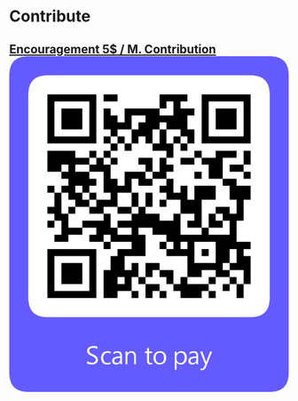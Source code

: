 # Contribute


## [Encouragement 5$ / M. Contribution![QR](stripe-contrib-5-recurrent-jgisabelleart.png)](https://buy.stripe.com/00g3dB1DwgKv7eM8ww)

<!-- old contrib [5$/Mois :)](https://buy.stripe.com/3cs3fm5U925Zbm0fYY) 

https://buy.stripe.com/00g3dB1DwgKv7eM8ww
-->

